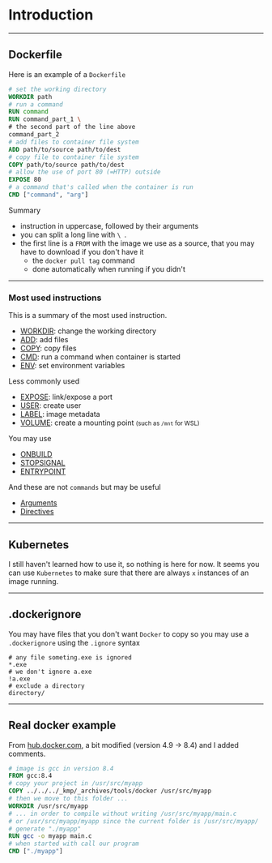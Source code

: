 # Introduction

<hr class="sl">

## Dockerfile

Here is an example of a `Dockerfile`

```dockerfile
# set the working directory
WORKDIR path
# run a command
RUN command
RUN command_part_1 \
# the second part of the line above
command_part_2
# add files to container file system
ADD path/to/source path/to/dest
# copy file to container file system
COPY path/to/source path/to/dest
# allow the use of port 80 (=HTTP) outside
EXPOSE 80
# a command that's called when the container is run
CMD ["command", "arg"]
```

Summary

* instruction in uppercase, followed by their arguments
* you can split a long line with `\ `.
* the first line is a `FROM` with the image we use as a source,
that you may have to download if you don't have it 
  * the `docker pull tag` command
  * done automatically when running if you didn't

<hr class="sr">

### Most used instructions

This is a summary of the most used instruction.

* [WORKDIR](tags/workdir.md): change the working directory
* [ADD](tags/add.md): add files
* [COPY](tags/copy.md): copy files
* [CMD](tags/cmd.md): run a command when container is started
* [ENV](tags/env.md): set environment variables

Less commonly used

* [EXPOSE](tags/expose.md): link/expose a port
* [USER](tags/user.md): create user
* [LABEL](tags/label.md): image metadata
* [VOLUME](tags/volume.md): create a mounting point 
<small>(such as `/mnt` for WSL)</small>

You may use

* [ONBUILD](tags/onbuild.md) 
* [STOPSIGNAL](tags/stopsignal.md) 
* [ENTRYPOINT](tags/entrypoint.md)

And these are not `commands` but may
be useful

* [Arguments](tags/args.md)
* [Directives](tags/directives.md)

<hr class="sl">

## Kubernetes

I still haven't learned how to use it, so nothing is here
for now. It seems you can use `Kubernetes` to make sure that there are always `x` instances of an image running.

<hr class="sr">

## .dockerignore

You may have files that you don't want `Docker` to copy
so you may use a `.dockerignore` using the `.ignore`
syntax

```gitignore
# any file someting.exe is ignored
*.exe
# we don't ignore a.exe
!a.exe
# exclude a directory
directory/
```

<hr class="sl">

## Real docker example 

From [hub.docker.com](https://hub.docker.com),
a bit modified (version 4.9 → 8.4) and I added comments.

```dockerfile
# image is gcc in version 8.4
FROM gcc:8.4
# copy your project in /usr/src/myapp
COPY ../../../_kmp/_archives/tools/docker /usr/src/myapp
# then we move to this folder ...
WORKDIR /usr/src/myapp
# ... in order to compile without writing /usr/src/myapp/main.c
# or /usr/src/myapp/myapp since the current folder is /usr/src/myapp/
# generate "./myapp"
RUN gcc -o myapp main.c
# when started with call our program
CMD ["./myapp"]
```